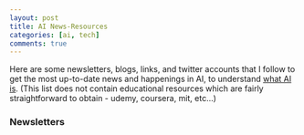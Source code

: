 ```yaml
---
layout: post
title: AI News-Resources 
categories: [ai, tech]
comments: true
---
```


Here are some newsletters, blogs, links, and twitter accounts that I follow to get the most up-to-date news and happenings in AI, to understand [what AI is](http://www-formal.stanford.edu/jmc/whatisai/whatisai.html). (This list does not contain educational resources which are fairly straightforward to obtain - udemy, coursera, mit, etc...)

### Newsletters
